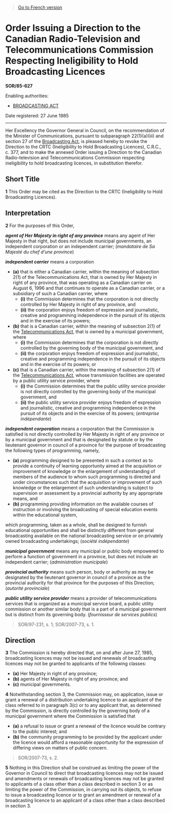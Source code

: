 > [Go to French version](/fr/Règlements/Décrets,%20ordonnances%20et%20règlements%20statutaires/85/627.md)

# Order Issuing a Direction to the Canadian Radio-Television and Telecommunications Commission Respecting Ineligibility to Hold Broadcasting Licences

**SOR/85-627**

Enabling authorities: 
- [BROADCASTING ACT](/en/Acts/Statutes%20of%20Canada/1991/c.%2011.md)

Date registered: 27 June 1985

----------

Her Excellency the Governor General in Council, on the recommendation of the Minister of Communications, pursuant to subparagraph 22(1)(a)(iii) and section 27 of the [Broadcasting Act](/en/Acts/Statutes%20of%20Canada/1991/c.%2011.md), is pleased hereby to revoke the Direction to the CRTC (Ineligibility to Hold Broadcasting Licences), C.R.C., c. 377, and to make the annexed Order issuing a Direction to the Canadian Radio-television and Telecommunications Commission respecting ineligibility to hold broadcasting licences, in substitution therefor.




## Short Title


**1** This Order may be cited as the Direction to the CRTC (Ineligibility to Hold Broadcasting Licences).




## Interpretation


**2** For the purposes of this Order,

***agent of Her Majesty in right of any province*** means any agent of Her Majesty in that right, but does not include municipal governments, an independent corporation or an independent carrier; (*mandataire de Sa Majesté du chef d’une province*)

***independent carrier*** means a corporation
- **(a)** that is either a Canadian carrier, within the meaning of subsection 2(1) of the Telecommunications Act, that is owned by Her Majesty in right of any province, that was operating as a Canadian carrier on August 6, 1996 and that continues to operate as a Canadian carrier, or a subsidiary of such a Canadian carrier, where
	- **(i)** the Commission determines that the corporation is not directly controlled by Her Majesty in right of any province, and
	- **(ii)** the corporation enjoys freedom of expression and journalistic, creative and programming independence in the pursuit of its objects and in the exercise of its powers;
- **(b)** that is a Canadian carrier, within the meaning of subsection 2(1) of the [Telecommunications Act](/en/Acts/Statutes%20of%20Canada/1993/c.%2038.md), that is owned by a municipal government, where
	- **(i)** the Commission determines that the corporation is not directly controlled by the governing body of the municipal government, and
	- **(ii)** the corporation enjoys freedom of expression and journalistic, creative and programming independence in the pursuit of its objects and in the exercise of its powers; or
- **(c)** that is a Canadian carrier, within the meaning of subsection 2(1) of the [Telecommunications Act](/en/Acts/Statutes%20of%20Canada/1993/c.%2038.md), whose transmission facilities are operated by a public utility service provider, where
	- **(i)** the Commission determines that the public utility service provider is not directly controlled by the governing body of the municipal government, and
	- **(ii)** the public utility service provider enjoys freedom of expression and journalistic, creative and programming independence in the pursuit of its objects and in the exercise of its powers; (*entreprise indépendante*)

***independent corporation*** means a corporation that the Commission is satisfied is not directly controlled by Her Majesty in right of any province or by a municipal government and that is designated by statute or by the lieutenant governor in council of a province for the purpose of broadcasting the following types of programming, namely,
- **(a)** programming designed to be presented in such a context as to provide a continuity of learning opportunity aimed at the acquisition or improvement of knowledge or the enlargement of understanding of members of the audience to whom such programming is directed and under circumstances such that the acquisition or improvement of such knowledge or the enlargement of such understanding is subject to supervision or assessment by a provincial authority by any appropriate means, and
- **(b)** programming providing information on the available courses of instruction or involving the broadcasting of special education events within the educational system,

which programming, taken as a whole, shall be designed to furnish educational opportunities and shall be distinctly different from general broadcasting available on the national broadcasting service or on privately owned broadcasting undertakings; (*société indépendante*)

***municipal government*** means any municipal or public body empowered to perform a function of government in a province, but does not include an independent carrier; (*administration municipale*)

***provincial authority*** means such person, body or authority as may be designated by the lieutenant governor in council of a province as the provincial authority for that province for the purposes of this Direction; (*autorité provinciale*) 

***public utility service provider*** means a provider of telecommunications services that is organized as a municipal service board, a public utility commission or another similar body that is a part of a municipal government but is distinct from its governing body. (*fournisseur de services publics*)
> SOR/97-231, s. 1; SOR/2007-73, s. 1.





## Direction


**3** The Commission is hereby directed that, on and after June 27, 1985, broadcasting licences may not be issued and renewals of broadcasting licences may not be granted to applicants of the following classes:
- **(a)** Her Majesty in right of any province;
- **(b)** agents of Her Majesty in right of any province; and
- **(c)** municipal governments.



**4** Notwithstanding section 3, the Commission may, on application, issue or grant a renewal of a distribution undertaking licence to an applicant of the class referred to in paragraph 3(c) or to any applicant that, as determined by the Commission, is directly controlled by the governing body of a municipal government where the Commission is satisfied that
- **(a)** a refusal to issue or grant a renewal of the licence would be contrary to the public interest; and
- **(b)** the community programming to be provided by the applicant under the licence would afford a reasonable opportunity for the expression of differing views on matters of public concern.
> SOR/2007-73, s. 2.




**5** Nothing in this Direction shall be construed as limiting the power of the Governor in Council to direct that broadcasting licences may not be issued and amendments or renewals of broadcasting licences may not be granted to applicants of a class other than a class described in section 3 or as limiting the power of the Commission, in carrying out its objects, to refuse to issue a broadcasting licence or to grant an amendment or renewal of a broadcasting licence to an applicant of a class other than a class described in section 3.


